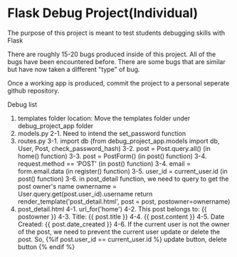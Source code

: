 # Flask Debug Project(Individual)

The purpose of this project is meant to test students debugging skills with Flask

There are roughly 15-20 bugs produced inside of this project. All of the bugs have been encountered before. There are some bugs that are similar but have now taken a different "type" of bug.

Once a working app is produced, commit the project to a personal seperate github repository.

Debug list
1. templates folder location: Move the templates folder under debug_project_app folder
2. models.py
2-1. Need to intend the set_password function
3. routes.py
3-1. import db (from debug_project_app.models import db, User, Post, check_password_hash)
3-2. post = Post.query.all() (in home() function)
3-3. post = PostForm() (in post() function)
3-4. request.method == 'POST' (in post() function)
3-4. email = form.email.data (in register() function)
3-5. user_id = current_user.id (in post() function)
3-6. in post_detail function, we need to query to get the post owner's name
    ownername = User.query.get(post.user_id).username
    return render_template('post_detail.html', post = post, postowner=ownername)
4. post_detail.html
4-1. url_for('home')
4-2. This post belongs to: {{ postowner }}
4-3. Title: {{ post.title }}
4-4. {{ post.content }}
4-5. Date Created: {{ post.date_created }}
4-6. If the current user is not the owner of the post, we need to prevent the current user update or delete the post. So, {%if post.user_id == current_user.id %} update button, delete button {% endif %}